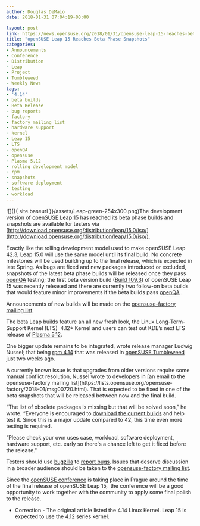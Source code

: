 ```yaml
---
author: Douglas DeMaio
date: 2018-01-31 07:04:19+00:00

layout: post
link: https://news.opensuse.org/2018/01/31/opensuse-leap-15-reaches-beta-phase-snapshots/
title: "openSUSE Leap 15 Reaches Beta Phase Snapshots"
categories:
- Announcements
- Conference
- Distribution
- Leap
- Project
- Tumbleweed
- Weekly News
tags:
- '4.14'
- beta builds
- Beta Release
- bug reports
- factory
- factory mailing list
- hardware support
- kernel
- Leap 15
- LTS
- openQA
- opensuse
- Plasma 5.12
- rolling development model
- rpm
- snapshots
- software deployment
- testing
- workload
---
```

![]({{ site.baseurl }}/assets/Leap-green-254x300.png)The development version of [openSUSE Leap 15](http://download.opensuse.org/distribution/leap/15.0/iso/) has reached its beta phase builds and snapshots are available for testers via [http://download.opensuse.org/distribution/leap/15.0/iso/](http://download.opensuse.org/distribution/leap/15.0/iso/).

Exactly like the rolling development model used to make openSUSE Leap 42.3, Leap 15.0 will use the same model until its final build. No concrete milestones will be used building up to the final release, which is expected in late Spring. As bugs are fixed and new packages introduced or excluded, snapshots of the latest beta phase builds will be released once they pass [openQA](https://openqa.opensuse.org/group_overview/50) testing; the first beta version build ([Build 109.3](https://openqa.opensuse.org/group_overview/50)) of openSUSE Leap 15 was recently released and there are currently two follow-on beta builds that would feature minor improvements if the beta builds pass [openQA](https://openqa.opensuse.org/group_overview/50) .

Announcements of new builds will be made on the [opensuse-factory mailing list](https://lists.opensuse.org/opensuse-factory/).

The beta Leap builds feature an all new fresh look, the Linux Long-Term-Support Kernel (LTS)  4.12* Kernel and users can test out KDE’s next LTS release of [Plasma 5.12](https://www.kde.org/announcements/plasma-5.11.95.php).

One bigger update remains to be integrated, wrote release manager Ludwig Nussel; that being [rpm 4.14](http://rpm.org/wiki/Releases/4.14.0) that was released in [openSUSE Tumbleweed](https://en.opensuse.org/Portal:Tumbleweed) just two weeks ago.

<!-- more -->A currently known issue is that upgrades from older versions require some manual conflict resolution, Nussel wrote to developers in [an email to the opensuse-factory mailing list](https://lists.opensuse.org/opensuse-factory/2018-01/msg00720.html). That is expected to be fixed in one of the beta snapshots that will be released between now and the final build.

“The list of obsolete packages is missing but that will be solved soon,” he wrote. “Everyone is encouraged to [download the current builds](http://download.opensuse.org/distribution/leap/15.0/iso/) and help test it. Since this is a major update compared to 42, this time even more testing is required.

“Please check your own uses case, workload, software deployment, hardware support, etc. early so there's a chance left to get it fixed before the release."

Testers should use [bugzilla](https://en.opensuse.org/openSUSE:Submitting_bug_reports) to [report bugs](https://en.opensuse.org/openSUSE:Submitting_bug_reports). Issues that deserve discussion in a broader audience should be taken to the [opensuse-factory mailing list](https://lists.opensuse.org/opensuse-factory/).

Since the [openSUSE conference](https://events.opensuse.org/) is taking place in Prague around the time of the final release of openSUSE Leap 15,  the conference will be a good opportunity to work together with the community to apply some final polish to the release.



* Correction - The original article listed the 4.14 Linux Kernel. Leap 15 is expected to use the 4.12 series kernel.		
